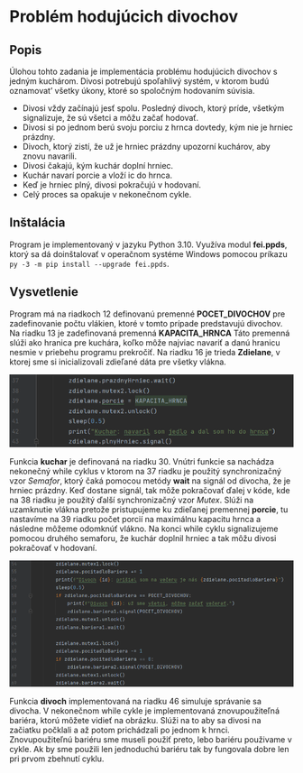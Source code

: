 # Problém hodujúcich divochov


## Popis

Úlohou tohto zadania je implementácia problému hodujúcich divochov s jedným kuchárom. Divosi potrebujú
spoľahlivý systém, v ktorom budú oznamovat’ všetky úkony, ktoré so
spoločným hodovaním súvisia.
* Divosi vždy začínajú jesť spolu. Posledný divoch, ktorý príde, všetkým
signalizuje, že sú všetci a môžu začať hodovať.
* Divosi si po jednom berú svoju porciu z hrnca dovtedy, kým nie je
hrniec prázdny.
* Divoch, ktorý zistí, že už je hrniec prázdny upozorní kuchárov, aby
znovu navarili.
* Divosi čakajú, kým kuchár doplní hrniec.
* Kuchár navarí porcie a vloží ic do hrnca.
* Keď je hrniec plný, divosi pokračujú v hodovaní.
* Celý proces sa opakuje v nekonečnom cykle.


## Inštalácia

Program je implementovaný v jazyku Python 3.10. Využíva modul **fei.ppds**, ktorý sa dá doinštalovať
v operačnom systéme Windows pomocou príkazu ```py -3 -m pip install --upgrade fei.ppds```.

## Vysvetlenie

Program má na riadkoch 12 definovanú premenné **POCET_DIVOCHOV** pre zadefinovanie počtu vlákien, ktoré
v tomto prípade predstavujú divochov. Na riadku 13 je zadefinovaná premenná **KAPACITA_HRNCA** Táto premenná 
slúži ako hranica pre kuchára, koľko môže najviac navariť a danú hranicu nesmie v priebehu programu prekročiť. 
Na riadku 16 je trieda **Zdielane**, v ktorej sme si inicializovali zdieľané dáta pre všetky vlákna. 


![Vypis z konzoly](/kuchar.png)


Funkcia **kuchar** je definovaná na riadku 30. Vnútri funkcie sa nachádza nekonečný while cyklus v ktorom na 37 riadku 
je použitý synchronizačný vzor *Semafor*, ktorý čaká pomocou metódy **wait** na signál od divocha, že je hrniec prázdny. Keď 
dostane signál, tak môže pokračovať ďalej v kóde, kde na 38 riadku je použitý ďalší synchronizačný vzor *Mutex*. Slúži na 
uzamknutie vlákna pretože pristupujeme ku zdieľanej premennej **porcie**, tu nastavíme na 39 riadku počet porcií na maximálnu 
kapacitu hrnca a následne môžeme odomknúť vlákno. Na konci while cyklu signalizujeme pomocou druhého semaforu, že kuchár doplnil 
hrniec a tak môžu divosi pokračovať v hodovaní.

![Vypis z konzoly](/bariera.png)


Funkcia **divoch** implementovaná na riadku 46 simuluje správanie sa divocha. V nekonečnom while cykle je implementovaná 
znovupoužiteľná bariéra, ktorú môžete vidieť na obrázku. Slúži na to aby sa divosi na začiatku počklali a až potom prichádzali 
po jednom k hrnci. Znovupoužiteľnú bariéru sme museli použiť preto, lebo bariéru použivame v cykle. Ak by sme použili len jednoduchú 
bariéru tak by fungovala dobre len pri prvom zbehnutí cyklu. 